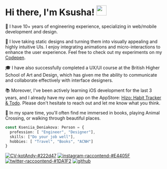 <h1>Hi there, I'm Ksusha! <img src="https://user-images.githubusercontent.com/5080574/182417516-4288dece-7b78-445d-93b1-7e3dd3a65a2d.gif" width="32px"></h1>

🐾 I have 10+ years of engineering experience, specializing in web/mobile development and design.

🫶 I love taking static designs and turning them into visually appealing and highly intuitive UIs. I enjoy integrating animations and micro-interactions to enhance the user experience. Feel free to check out my experiments on my [Codepen](https://codepen.io/kotAndy).

🎓 I have also successfully completed a UX/UI course at the British Higher School of Art and Design, which has given me the ability to communicate and collaborate effectively with interface designers.

📚 Moreover, I've been actively learning iOS development for the last 3 years, and I already have my own app on the AppStore: [Hizo: Habit Tracker & Todo](https://hizo.me/). Please don't hesitate to reach out and let me know what you think.

🐳 In my spare time, you'll often find me immersed in books, playing Animal Crossing, or walking through beautiful places.

```typescript
const Kseniia_Deniakova: Person = {
  profession: [ "Engineer", "Designer"],
  skills: ["Do your job well"],
  hobbies: [ "Travel", "Books", "ACNH"]
}
```

[![CV-kotAndy-#222d47](https://user-images.githubusercontent.com/5080574/182424687-fb74afe1-398c-4bdb-b39a-d59cbe24ba23.svg)](https://kotandy.pro/projects/cv/)
[![instagram-raccontend-#E4405F](https://user-images.githubusercontent.com/5080574/182424677-1316fff3-b371-4d79-924c-88d17e9e1274.svg)](https://www.instagram.com/raccoontend/)
[![twitter-raccoontend-#1DA1F2](https://user-images.githubusercontent.com/5080574/182425194-0f5b22bb-3f0c-4507-a4d3-46f481ec7e3c.svg)](https://twitter.com/raccoontend)
[![github](https://img.shields.io/github/followers/raccoonAndy?label=follow&logo=github)](https://github.com/raccoonAndy)
